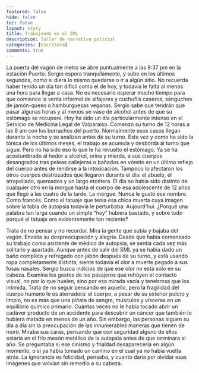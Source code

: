 ```yaml
---
featured: false
hide: false
toc: false
layout: story
title: Trabajando en el SML 
description: Taller de narrativa policial
categories: [escritura]
comments: true
---
```


La puerta del vagón de metro se abre puntualmente a las 9:37 pm en la estación Puerto. Sergio espera tranquilamente, y sube en los últimos segundos, como si diera lo mismo quedarse o ir a algún sitio. No recuerda haber tenido un día tan difícil como el de hoy, y todavía le falta al menos una hora para llegar a casa. No es necesario esperar mucho tiempo para que comience la venta informal de alfajores y cuchuflís caseros, sánguches de jamón-queso o hamburguesas veganas. Sergio sabe que tendrán que pasar algunas horas y al menos un vaso de alcohol antes de que su estómago se recupere. Hoy ha sido un día particularmente intenso en el Servicio de Medicina Legal de Valparaíso. Comenzó su turno de 12 horas a las 8 am con los borrachos del puerto. Normalmente esos casos llegan durante la noche y se analizan antes de su turno. Esta vez y como ha sido la tónica de los últimos meses, el trabajo se acumula y desborda al turno que sigue. Pero no ha sido eso lo que le ha revuelto el estómago. Ya se ha acostumbrado al hedor a alcohol, orina y mierda, a sus cuerpos desangrados tras peleas callejeras o bañados en vómito en un último reflejo del cuerpo antes de rendirse a la intoxicación. Tampoco lo afectaron los otros cuerpos destrozados que llegaron durante el día: el abuelo, el atropellado, quemados y un largo etcétera. El día no había sido distinto de cualquier otro en la morgue hasta el cuerpo de esa adolescente de 12 años que llegó a las cuatro de la tarde. La morgue. Nunca le gustó ese nombre. Como francés. Como el tatuaje que tenía esa chica muerta cuya imagen sobre la tabla de autopsia todavía le perturbaba: Aujourd’hui. ¿Porqué una palabra tan larga cuando un simple “hoy” hubiera bastado, y sobre todo porqué el tatuaje era evidentemente tan reciente?
 
Trata de no pensar y no recordar. Mira la gente que subía y bajaba del vagón. Envidia su despreocupación y alegría. Desde que había comenzado su trabajo como asistente de médico de autopsia, se sentía cada vez más solitario y apartado. Aunque antes de salir del SML ya se había dado un baño completo y refregado con jabón después de su turno, y está usando ropa completamente distinta, siente todavía el olor a muerte pegado a sus fosas nasales. Sergio busca indicios de que ese olor no está solo en su cabeza. Examina los gestos de los pasajeros que rehúyen el contacto visual, no por lo que huelen, sino por esa mirada vacía y tenebrosa que los intimida. Trata de no seguir pensando en aquello, pero la fragilidad del cuerpo humano le es aterradora: el cuerpo, a pesar de su exterior pulcro y limpio, no es más que una piñata de sangre, músculos y vísceras en un equilibrio químico primario. Cuántas veces no le había tocado abrir un cadáver producto de un accidente para descubrir un cáncer que también lo hubiera matado en menos de un año. Sin embargo, las personas siguen su día a día sin la preocupación de las innumerables maneras que tienen de morir. Miraba sus caras, pensando que con seguridad alguno de ellos estaría en el frío mesón metálico de la autopsia antes de que terminara el año. Se preguntaba si ese cinismo y frialdad desaparecería en algún momento, o si ya había tomado un camino en el cual ya no había vuelta atrás. La ignorancia es felicidad, pensaba, y cuanto daría por olvidar esas imágenes que volvían sin remedio a su cabeza.
